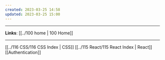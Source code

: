 ```yaml
---
created: 2023-03-25 14:58
updated: 2023-03-25 15:00
---
```

---
**Links**: [[../100 home | 100 Home]]

---
[[../116 CSS/116 CSS Index | CSS]]
[[../115 React/115 React Index | React]]
[[Authentication]]
